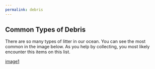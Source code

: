 ```yaml
---
permalink: debris
---
```

## Common Types of Debris

There are so many types of litter in our ocean.  You can see the most common in the image below. As you help by collecting, you most likely encounter this items on this list.

[image1](https://github.com/mikemiles86/img/debris1.jpeg)

